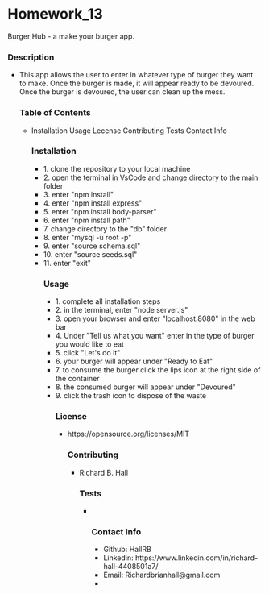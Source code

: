 <!DOCTYPE html>
<html lang="en">
<head>
  <meta charset="UTF-8">
  <meta http-equiv="X-UA-Compatible" content="ie=edge">
  <link rel="stylesheet" href="https://maxcdn.bootstrapcdn.com/bootstrap/4.0.0/css/bootstrap.min.css">
  <title>Document</title>
</head>
<body>
  <div class="jumbotron jumbotron-fluid">
  <div class="container">
    <h1 class="display-4"> Homework_13</h1>
    <p class="lead">Burger Hub - a make your burger app.</p>
    <h3>Description</h3>
        <ul class="list-group">
    <li class="list-group-item">This app allows the user to enter in whatever type of burger they want to make.  Once the burger is made, it will appear ready to be devoured.  Once the burger is devoured, the user can clean up the mess.</li>
    <h3>Table of Contents</h3>
       <ul class="list-group">
    <li class="list-group-item">
         Installation
         Usage
         Lecense
         Contributing
         Tests
         Contact Info</li>
    <h3>Installation</h3>
       <ul class="list-group">
    <li class="list-group-item">
         1. clone the repository to your local machine
      <li class="list-group-item">
         2. open the terminal in VsCode and change directory to the main folder
<li class="list-group-item">         3. enter "npm install"
 <li class="list-group-item">        4. enter "npm install express"
   <li class="list-group-item">      5. enter "npm install body-parser"
     <li class="list-group-item">    6. enter "npm install path"
 <li class="list-group-item">        7. change directory to the "db" folder
    <li class="list-group-item">     8. enter "mysql -u root -p"
 <li class="list-group-item">        9. enter "source schema.sql"
  <li class="list-group-item">      10. enter "source seeds.sql"
<li class="list-group-item">        11. enter "exit"
    <h3>Usage</h3>
    <ul class="list-group">
    <li class="list-group-item">
      1. complete all installation steps<li class="list-group-item">
      2. in the terminal, enter "node server.js"<li class="list-group-item">
      3. open your browser and enter "localhost:8080" in the web bar<li class="list-group-item">
      4. Under "Tell us what you want" enter in the type of burger you would like to eat<li class="list-group-item">
      5. click "Let's do it"<li class="list-group-item">
      6. your burger will appear under "Ready to Eat"<li class="list-group-item">
      7. to consume the burger click the lips icon at the right side of the container<li class="list-group-item">
      8. the consumed burger will appear under "Devoured"<li class="list-group-item">
      9. click the trash icon to dispose of the waste</li>
    <h3>License</h3>
    <ul class="list-group">
    <li class="list-group-item">https://opensource.org/licenses/MIT</li>
    <h3>Contributing</h3>
    <ul class="list-group">
    <li class="list-group-item">Richard B. Hall</li>
    <h3>Tests</h3>
    <ul class="list-group">
    <li class="list-group-item"></li>
    <h3>Contact Info</h3>
        <ul class="list-group">
    <li class="list-group-item">Github: HallRB</li>
    <li class="list-group-item">Linkedin: https://www.linkedin.com/in/richard-hall-4408501a7/</li>
    <li class="list-group-item">Email: Richardbrianhall@gmail.com</li>
    <li class="list-group-item">
    </ul>
  </div>
</div>
</body>
</html>

